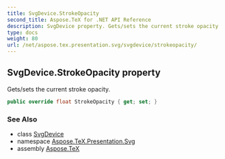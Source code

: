 ```yaml
---
title: SvgDevice.StrokeOpacity
second_title: Aspose.TeX for .NET API Reference
description: SvgDevice property. Gets/sets the current stroke opacity
type: docs
weight: 80
url: /net/aspose.tex.presentation.svg/svgdevice/strokeopacity/
---
```

## SvgDevice.StrokeOpacity property

Gets/sets the current stroke opacity.

```csharp
public override float StrokeOpacity { get; set; }
```

### See Also

* class [SvgDevice](../)
* namespace [Aspose.TeX.Presentation.Svg](../../svgdevice/)
* assembly [Aspose.TeX](../../../)


